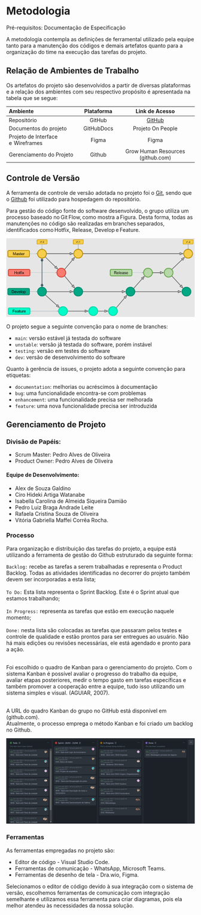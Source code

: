 

# Metodologia

Pré-requisitos: Documentação de Especificação

A metodologia contempla as definições de ferramental utilizado pela equipe tanto para a manutenção dos códigos e demais artefatos quanto para a organização do time na execução das tarefas do projeto.


## Relação de Ambientes de Trabalho

Os artefatos do projeto são desenvolvidos a partir de diversas plataformas e a relação dos ambientes com seu respectivo propósito é apresentada na tabela que se segue:

Ambiente|Plataforma|Link de Acesso
|:--------|:----------:|:--------------:|
|Repositório|GitHub|  [GitHub](https://github.com/ICEI-PUC-Minas-PMV-ADS/pmv-ads-2023-1-e4-proj-apdist-t4-onpeople)|
|Documentos do projeto|GitHubDocs|Projeto On People|[GitHub]()|
|Projeto de Interface e  Wireframes|Figma|Figma |[Figma]() | Ferramenta de colaboração e design de UI/UX rápida e avançada)|
|Gerenciamento do Projeto|Github|Grow Human Resources (github.com)|

## Controle de Versão

A ferramenta de controle de versão adotada no projeto foi o
[Git](https://git-scm.com/), sendo que o [Github](https://github.com)
foi utilizado para hospedagem do repositório.

Para gestão do código fonte do software desenvolvido, o grupo utiliza um processo baseado no Git Flow, como mostra a Figura. Desta forma, todas as manutenções no código são realizadas em branches separados, identificados como Hotfix, Release, Develop e Feature.   

<img src="./img/gitflow.png">


O projeto segue a seguinte convenção para o nome de branches:

- `main`: versão estável já testada do software
- `unstable`: versão já testada do software, porém instável
- `testing`: versão em testes do software
- `dev`: versão de desenvolvimento do software

Quanto à gerência de issues, o projeto adota a seguinte convenção para
etiquetas:

- `documentation`: melhorias ou acréscimos à documentação
- `bug`: uma funcionalidade encontra-se com problemas
- `enhancement`: uma funcionalidade precisa ser melhorada
- `feature`: uma nova funcionalidade precisa ser introduzida

## Gerenciamento de Projeto

### Divisão de Papéis:

- Scrum Master: Pedro Alves de Oliveira </br>
- Product Owner: Pedro Alves de Oliveira

#### Equipe de Desenvolvimento: 
 - Alex de Souza Galdino
 - Ciro Hideki Artiga Watanabe
 - Isabella Carolina de Almeida Siqueira Damião 
 - Pedro Luiz Braga Andrade Leite
 - Rafaela Cristina Souza de Oliveira
 - Vitória Gabriella Maffei Corrêa Rocha.



### Processo

Para organização e distribuição das tarefas do projeto, a equipe está utilizando a ferramenta de gestão do Github estruturado da seguinte forma:

`Backlog:` recebe as tarefas a serem trabalhadas e representa o Product Backlog. Todas as atividades identificadas no decorrer do projeto também devem ser incorporadas a esta lista;
</br></br>
`To Do:` Esta lista representa o Sprint Backlog. Este é o Sprint atual que estamos trabalhando;
</br></br>
`In Progress:` representa as tarefas que estão em execução naquele momento;
</br></br>
`Done:` nesta lista são colocadas as tarefas que passaram pelos testes e controle de qualidade e estão prontos para ser entregues ao usuário. Não há mais edições ou revisões necessárias, ele está agendado e pronto para a ação. 
</br></br>

Foi escolhido o quadro de Kanban para o gerenciamento do projeto. Com o sistema Kanban é possível avaliar o progresso do trabalho da equipe, avaliar etapas posteriores, medir o tempo gasto em tarefas específicas e também promover a cooperação entre a equipe, tudo isso utilizando um sistema simples e visual. (AGUIAR, 2007). </br></br>

A URL do quadro Kanban do grupo no GitHub está disponível em (github.com). </br>
Atualmente, o processo emprega o método Kanban e foi criado um backlog no Github.

<img src="./img/kanban-img.png">
 
### Ferramentas

As ferramentas empregadas no projeto são:

- Editor de código - Visual Studio Code.
- Ferramentas de comunicação - WhatsApp, Microsoft Teams.
- Ferramentas de desenho de tela - Dra.wio, Figma.

Selecionamos o editor de código devido à sua integração com o sistema de versão, escolhemos ferramentas de comunicação com integração semelhante e utilizamos essa ferramenta para criar diagramas, pois ela melhor atendeu às necessidades da nossa solução.

